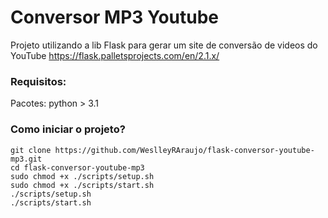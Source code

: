 # Conversor MP3 Youtube
Projeto utilizando a lib Flask para gerar um site de conversão de videos do YouTube
https://flask.palletsprojects.com/en/2.1.x/
<br>
### Requisitos:
Pacotes: python > 3.1

### Como iniciar o projeto?
```console
git clone https://github.com/WeslleyRAraujo/flask-conversor-youtube-mp3.git
cd flask-conversor-youtube-mp3
sudo chmod +x ./scripts/setup.sh  
sudo chmod +x ./scripts/start.sh  
./scripts/setup.sh
./scripts/start.sh  
```
